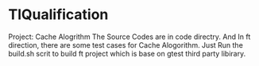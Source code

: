 # TlQualification
Project: Cache Alogrithm
The Source Codes are in code directry. And In ft direction, there are some test cases
for Cache Alogorithm. Just Run the build.sh scrit to build ft project which is base on gtest third party libirary.
